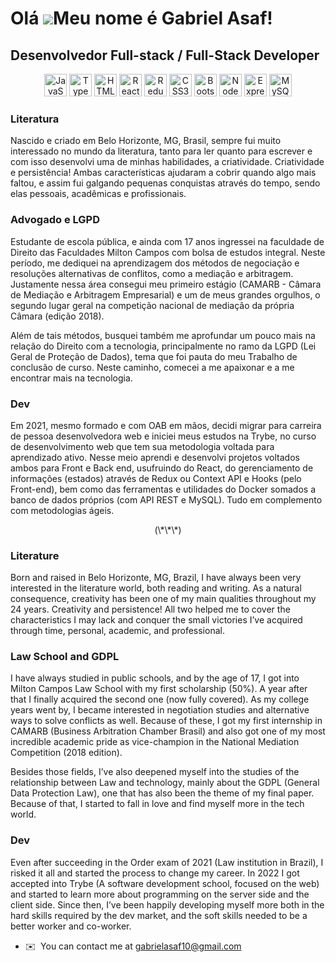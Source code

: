 Olá ![](https://user-images.githubusercontent.com/18350557/176309783-0785949b-9127-417c-8b55-ab5a4333674e.gif)Meu nome é Gabriel Asaf!
====================================================================================================================================

Desenvolvedor Full-stack / Full-Stack Developer
----------------------------------------------------------------------------------------------------------------------------------------------------------------------------------

<p align="center">
<a href="https://developer.mozilla.org/en-US/docs/Web/JavaScript" target="_blank" rel="noreferrer"><img src="https://raw.githubusercontent.com/danielcranney/readme-generator/main/public/icons/skills/javascript-colored.svg" width="36" height="36" alt="JavaScript" /></a>
<a href="https://www.typescriptlang.org/" target="_blank" rel="noreferrer"><img src="https://raw.githubusercontent.com/danielcranney/readme-generator/main/public/icons/skills/typescript-colored.svg" width="36" height="36" alt="TypeScript" /></a>
<a href="https://developer.mozilla.org/en-US/docs/Glossary/HTML5" target="_blank" rel="noreferrer"><img src="https://raw.githubusercontent.com/danielcranney/readme-generator/main/public/icons/skills/html5-colored.svg" width="36" height="36" alt="HTML5" /></a>
<a href="https://reactjs.org/" target="_blank" rel="noreferrer"><img src="https://raw.githubusercontent.com/danielcranney/readme-generator/main/public/icons/skills/react-colored.svg" width="36" height="36" alt="React" /></a>
<a href="https://redux.js.org/" target="_blank" rel="noreferrer"><img src="https://raw.githubusercontent.com/danielcranney/readme-generator/main/public/icons/skills/redux-colored.svg" width="36" height="36" alt="Redux" /></a>
<a href="https://www.w3.org/TR/CSS/#css" target="_blank" rel="noreferrer"><img src="https://raw.githubusercontent.com/danielcranney/readme-generator/main/public/icons/skills/css3-colored.svg" width="36" height="36" alt="CSS3" /></a>
<a href="https://getbootstrap.com/" target="_blank" rel="noreferrer"><img src="https://raw.githubusercontent.com/danielcranney/readme-generator/main/public/icons/skills/bootstrap-colored.svg" width="36" height="36" alt="Bootstrap" /></a>
<a href="https://nodejs.org/en/" target="_blank" rel="noreferrer"><img src="https://raw.githubusercontent.com/danielcranney/readme-generator/main/public/icons/skills/nodejs-colored.svg" width="36" height="36" alt="NodeJS" /></a>
<a href="https://expressjs.com/" target="_blank" rel="noreferrer"><img src="https://raw.githubusercontent.com/danielcranney/readme-generator/main/public/icons/skills/express-colored.svg" width="36" height="36" alt="Express" /></a>
<a href="https://www.mysql.com/" target="_blank" rel="noreferrer"><img src="https://raw.githubusercontent.com/danielcranney/readme-generator/main/public/icons/skills/mysql-colored.svg" width="36" height="36" alt="MySQL" /></a>
</p>

### Literatura

Nascido e criado em Belo Horizonte, MG, Brasil, sempre fui muito interessado no mundo da literatura, tanto para ler quanto para escrever e com isso desenvolvi uma de minhas habilidades, a criatividade. Criatividade e persistência! Ambas características ajudaram a cobrir quando algo mais faltou, e assim fui galgando pequenas conquistas através do tempo, sendo elas pessoais, acadêmicas e profissionais.

### Advogado e LGPD

Estudante de escola pública, e ainda com 17 anos ingressei na faculdade de Direito das Faculdades Milton Campos com bolsa de estudos integral.  Neste período, me dediquei na aprendizagem dos métodos de negociação e resoluções alternativas de conflitos, como a mediação e arbitragem. Justamente nessa área consegui meu primeiro estágio (CAMARB - Câmara de Mediação e Arbitragem Empresarial) e um de meus grandes orgulhos, o segundo lugar geral na competição nacional de mediação da própria Câmara (edição 2018).
 
Além de tais métodos, busquei também me aprofundar um pouco mais na relação do Direito com a tecnologia, principalmente no ramo da LGPD (Lei Geral de Proteção de Dados), tema que foi pauta do meu Trabalho de conclusão de curso. Neste caminho, comecei a me apaixonar e a me encontrar mais na tecnologia.

### Dev

Em 2021, mesmo formado e com OAB em mãos, decidi migrar para carreira de pessoa desenvolvedora web e iniciei meus estudos na Trybe, no curso de desenvolvimento web que tem sua metodologia voltada para aprendizado ativo. Nesse meio aprendi e desenvolvi projetos voltados ambos para Front e Back end, usufruindo do React, do gerenciamento de informações (estados) através de Redux ou Context API e Hooks (pelo Front-end), bem como das ferramentas e utilidades do Docker somados a banco de dados próprios (com API REST e MySQL). Tudo em complemento com metodologias ágeis.

<p align="center">(\*\*\*)</p>

### Literature

Born and raised in Belo Horizonte, MG, Brazil, I have always been very interested in the literature world, both reading and writing. As a natural consequence, creativity has been one of my main qualities throughout my 24 years. Creativity and persistence! All two helped me to cover the characteristics I may lack and conquer the small victories I’ve acquired through time, personal, academic, and professional.

### Law School and GDPL

I have always studied in public schools, and by the age of 17, I got into Milton Campos Law School with my first scholarship (50%). A year after that I finally acquired the second one (now fully covered). As my college years went by, I became interested in negotiation studies and alternative ways to solve conflicts as well. Because of these, I got my first internship in CAMARB (Business Arbitration Chamber Brasil) and also got one of my most incredible academic pride as vice-champion in the National Mediation Competition (2018 edition). 

Besides those fields, I’ve also deepened myself into the studies of the relationship between Law and technology, mainly about the GDPL (General Data Protection Law), one that has also been the theme of my final paper. Because of that, I started to fall in love and find myself more in the tech world. 

### Dev

Even after succeeding in the Order exam of 2021 (Law institution in Brazil), I risked it all and started the process to change my career. In 2022 I got accepted into Trybe (A software development school, focused on the web) and started to learn more about programming on the server side and the client side. Since then, I’ve been happily developing myself more both in the hard skills required by the dev market, and the soft skills needed to be a better worker and co-worker.


* ✉️  You can contact me at [gabrielasaf10@gmail.com](mailto:gabriel.asaf@recicla.club)
